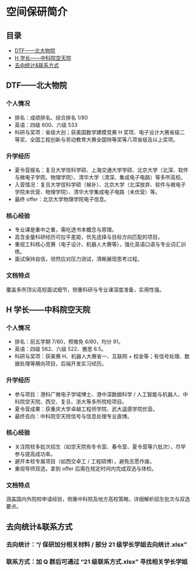 # 空间保研简介

## 目录
- [DTF——北大物院](#dtf北大物院)
- [H 学长——中科院空天院](#h-学长中科院空天院)
- [去向统计&联系方式](#去向统计联系方式)


## DTF——北大物院
### 个人情况
- 排名：成绩排名、综合排名 1/80  
- 英语：四级 600、六级 533  
- 科研与奖项：省级大创；获美国数学建模竞赛 H 奖项、电子设计大赛省级二等奖、全国工程创新与劳动教育大赛全国特等奖等八项省级及以上奖项。  

### 升学经历
- 夏令营报名：复旦大学信科学硕、上海交通大学学硕、北京大学（北深、软件与微电子学院、物理学院）、清华大学（清深、集成电子电路）等多所高校。  
- 入营情况：复旦大学信科学硕（候补）、北京大学（北深放弃、软件与微电子学院未优营、物理学院）、清华大学集成电子电路（未优营）等。  
- 最终 offer：北京大学物理学院电子信息。  

### 核心经验
- 专业课是重中之重，需吃透书本概念与原理。  
- 高含金量科研经历可拉平差距，优先选择与目标方向匹配的项目。  
- 重视工科核心竞赛（电子设计、机器人大赛等），强化英语口语与专业词汇训练。  
- 面试保持自信，坦然应对压力测试，清晰展现思考过程。  

### 文档特点
覆盖多所顶尖高校面试细节，侧重科研与专业课深度准备，实用性强。  


## H 学长——中科院空天院
### 个人情况
- 排名：前五学期 7/80，预推免 6/80，均分 91。  
- 英语：四级 562、六级 522、雅思 6.5。  
- 科研与奖项：获美赛 H、机器人大赛省一、互联网 + 校金等；有信号处理、数据处理等横向项目，后端开发实习经历。  

### 升学经历
- 参与项目：港科广微电子学域博士、港中深数据科学 / 人工智能与机器人、中科院空天院、西交、复旦、浙大等多所院校项目。  
- 夏令营成果：获重庆大学卓越工程师学院、武大遥感学院优营。  
- 最终去向：中科院空天院信号与信息处理专业直博。  

### 核心经验
- 关注院校多批次招生（如空天院有冬令营、春令营、夏令营等六批次），尽早参与提高成功率。  
- 避开本校专属项目（如西交卓工 / 工程硕博），避免志愿作废。  
- 重视导师双选，拿到 offer 后需在规定时间内完成双选与体检。  

### 文档特点
涵盖国内外院校申请经验，侧重中科院及地方高校策略，详细解析招生批次与双选要点。  


## 去向统计&联系方式
### 去向统计：“/ 保研加分相关材料 / 部分 21 级学长学姐去向统计.xlsx”  
### 联系方式：加 Q 群后可通过 “21 级联系方式.xlsx” 寻找相关学长学姐

